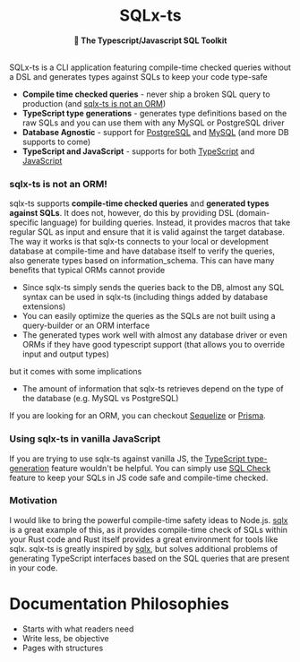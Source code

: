 <h1 align="center">SQLx-ts</h1>
<div align="center">
 <strong>
   🧰 The Typescript/Javascript SQL Toolkit
 </strong>
</div>

<br />

SQLx-ts is a CLI application featuring compile-time checked queries without a DSL and generates types against SQLs to keep your code type-safe

- **Compile time checked queries** - never ship a broken SQL query to production (and [sqlx-ts is not an ORM](https://github.com/JasonShin/sqlx-ts#sqlx-ts-is-not-an-orm))
- **TypeScript type generations** - generates type definitions based on the raw SQLs and you can use them with any MySQL or PostgreSQL driver
- **Database Agnostic** - support for [PostgreSQL](http://postgresql.org/) and [MySQL](https://www.mysql.com/) (and more DB supports to come)
- **TypeScript and JavaScript** - supports for both [TypeScript](https://jasonshin.github.io/sqlx-ts/reference-guide/4.typescript-types-generation.html) and [JavaScript](https://github.com/JasonShin/sqlx-ts#using-sqlx-ts-in-vanilla-javascript)


### sqlx-ts is not an ORM!

sqlx-ts supports **compile-time checked queries** and **generated types against SQLs**. It does not, however, do this by providing DSL (domain-specific language) for building queries. Instead, it provides macros that take regular SQL as input and ensure that it is valid against the target database. The way it works is that sqlx-ts connects to your local or development database at compile-time and have database itself to verify the queries, also generate types based on information_schema. This can have many benefits that typical ORMs cannot provide
- Since sqlx-ts simply sends the queries back to the DB, almost any SQL syntax can be used in sqlx-ts (including things added by database extensions)
- You can easily optimize the queries as the SQLs are not built using a query-builder or an ORM interface
- The generated types work well with almost any database driver or even ORMs if they have good typescript support (that allows you to override input and output types)

but it comes with some implications
- The amount of information that sqlx-ts retrieves depend on the type of the database (e.g. MySQL vs PostgreSQL)

If you are looking for an ORM, you can checkout [Sequelize](https://sequelize.org/) or [Prisma](https://www.prisma.io/).

### Using sqlx-ts in vanilla JavaScript

If you are trying to use sqlx-ts against vanilla JS, the [TypeScript type-generation](https://jasonshin.github.io/sqlx-ts/reference-guide/4.typescript-types-generation.html) feature wouldn't be helpful. You can simply use [SQL Check](https://jasonshin.github.io/sqlx-ts/reference-guide/1.sql-check.html) feature to keep your SQLs in JS code safe and compile-time checked.

### Motivation

I would like to bring the powerful compile-time safety ideas to Node.js. [sqlx](https://github.com/launchbadge/sqlx) is a great example of this, as it provides compile-time check of SQLs within your Rust code and Rust itself provides a great environment for tools like sqlx. sqlx-ts is greatly inspired by [sqlx](https://github.com/launchbadge/sqlx), but solves additional problems of generating TypeScript interfaces based on the SQL queries that are present in your code.

# Documentation Philosophies

- Starts with what readers need
- Write less, be objective
- Pages with structures
